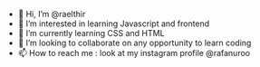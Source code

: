 - 👋 Hi, I’m @raelthir
- 👀 I’m interested in learning Javascript and frontend
- 🌱 I’m currently learning CSS and HTML
- 💞️ I’m looking to collaborate on any opportunity to learn coding
- 📫 How to reach me : look at my instagram profile @rafanuroo

<!---
raelthir/raelthir is a ✨ special ✨ repository because its `README.md` (this file) appears on your GitHub profile.
You can click the Preview link to take a look at your changes.
--->
